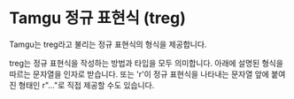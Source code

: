 # Tamgu 정규 표현식 (treg)

Tamgu는 treg라고 불리는 정규 표현식의 형식을 제공합니다.

treg는 정규 표현식을 작성하는 방법과 타입을 모두 의미합니다. 아래에 설명된 형식을 따르는 문자열을 인자로 받습니다. 또는 'r'이 정규 표현식을 나타내는 문자열 앞에 붙여진 형태인 r"..."로 직접 제공할 수도 있습니다.
